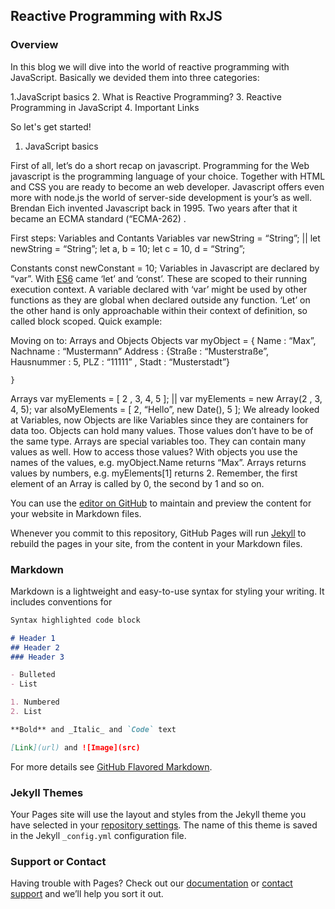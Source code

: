 ## Reactive Programming with RxJS


### Overview
In this blog we will dive into the world of reactive programming with JavaScript. Basically we devided them into three categories:

1.JavaScript basics
2. What is Reactive Programming?
3. Reactive Programming in JavaScript
4. Important Links

So let's get started!

1. JavaScript basics 

First of all, let’s do a short recap on javascript. Programming for the Web javascript is the programming language of your choice. Together with HTML and CSS you are ready to become an web developer. Javascript offers even more with node.js the world of server-side development is your’s as well. Brendan Eich invented Javascript back in 1995. Two years after that it became an ECMA standard (“ECMA-262) . 

First steps: Variables and Contants
Variables
    var newString = “String”;    ||       let newString = “String”;
    let a, b = 10;                        let c = 10, d = “String”;
    
Constants
    const newConstant = 10;
Variables in Javascript are declared by “var”. With [ES6](http://www.ecma-international.org/ecma-262/6.0/#sec-let-and-const-declarations ) came ‘let’ and ‘const’. These are scoped to their running execution context. A variable declared with ‘var’ might be used by other functions as they are global when declared outside any function. ‘Let’ on the other hand is only approachable within their context of definition, so called block scoped. 
Quick example:

Moving on to: Arrays and Objects
Objects
    var myObject = {
            Name :  “Max”,
            Nachname : “Mustermann”
Address : {Straße : “Musterstraße”, Hausnummer : 5, PLZ : “11111” , Stadt :
        “Musterstadt”}

    }
Arrays
    var myElements = [ 2 , 3, 4, 5 ]; || 
var myElements = new Array(2 , 3, 4, 5);
        var alsoMyElements = [ 2, “Hello”, new Date(), 5 ];
We already looked at Variables, now Objects are like Variables since they are containers for data too. Objects can hold many values. Those values don’t have to be of the same type. Arrays are special variables too. They can contain many values as well. 
How to access those values? With objects you use the names of the values, e.g. myObject.Name returns “Max”. Arrays returns values by numbers, e.g. myElements[1] returns 2. Remember, the first element of an Array is called by 0, the second by 1 and so on. 




You can use the [editor on GitHub](https://github.com/manuelhuber/ReactiveProgramming/edit/master/index.md) to maintain and preview the content for your website in Markdown files.

Whenever you commit to this repository, GitHub Pages will run [Jekyll](https://jekyllrb.com/) to rebuild the pages in your site, from the content in your Markdown files.

### Markdown

Markdown is a lightweight and easy-to-use syntax for styling your writing. It includes conventions for

```markdown
Syntax highlighted code block

# Header 1
## Header 2
### Header 3

- Bulleted
- List

1. Numbered
2. List

**Bold** and _Italic_ and `Code` text

[Link](url) and ![Image](src)
```

For more details see [GitHub Flavored Markdown](https://guides.github.com/features/mastering-markdown/).

### Jekyll Themes

Your Pages site will use the layout and styles from the Jekyll theme you have selected in your [repository settings](https://github.com/manuelhuber/ReactiveProgramming/settings). The name of this theme is saved in the Jekyll `_config.yml` configuration file.

### Support or Contact

Having trouble with Pages? Check out our [documentation](https://help.github.com/categories/github-pages-basics/) or [contact support](https://github.com/contact) and we’ll help you sort it out.
